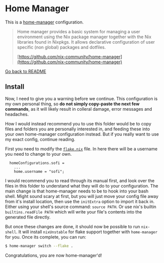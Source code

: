 # Home Manager

This is a [home-manager](https://github.com/nix-community/home-manager) configuration.

> Home manager provides a basic system for managing a user environment using the
> Nix package manager together with the Nix libraries found in Nixpkgs. It
> allows declarative configuration of user specific (non global) packages and
> dotfiles.
>
> [https://github.com/nix-community/home-manager](https://github.com/nix-community/home-manager)

[Go back to README](../README.md)

## Install

Now, I need to give you a warning before we continue. This configuration is
my own personal thing, so __do not simply copy-paste the next few commands__,
as it will likely result in colleral damage, error messages and headaches.

How I would instead recommend you to use this folder would be to copy files and
folders you are personally interested in, and feeding these into your
own home-manager configuration instead. But if you really want to use my exact
config, continue reading.

First you need to modify the [`flake.nix`](../flake.nix) file. In here there
will be a username you need to change to your own.

```
  homeConfigurations.sofi =
    ...
    home.username = "sofi";
```

I would recommend you to read through its manual first, and look over the files
in this folder to understand what they will do to your configuration.
The main change is that home-manager needs to be to hook into your bash shell.
Might sound scary at first, but you will just move your config file away from
it's install location, then use the `initExtra` option to import it back in.
Either using your shell's source command: `source PATH`. Or use
nix's builtin `builtins.readFile PATH` which will write your file's
contents into the generated file directly.

But once these changes are done, it should now be possible to run `nix-shell`.
It will install `nixUnstable` for flake support together with `home-manager`
for you. Once its complete, you can run:

```bash
$ home-manager switch --flake .
```

Congratulations, you are now home-manager'd!
